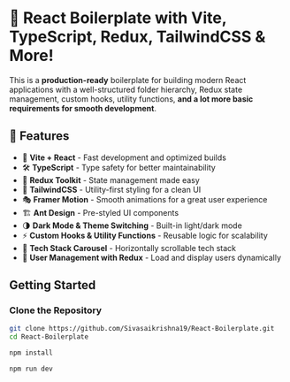 # 🚀 React Boilerplate with Vite, TypeScript, Redux, TailwindCSS & More!



This is a **production-ready** boilerplate for building modern React applications with a well-structured folder hierarchy, Redux state management, custom hooks, utility functions, **and a lot more basic requirements for smooth development**.



## 📌 Features
- 🚀 **Vite + React** - Fast development and optimized builds  
- 🛠 **TypeScript** - Type safety for better maintainability  
- 🔄 **Redux Toolkit** - State management made easy  
- 🎨 **TailwindCSS** - Utility-first styling for a clean UI  
- 🎭 **Framer Motion** - Smooth animations for a great user experience  
- 🏗 **Ant Design** - Pre-styled UI components  
- 🌗 **Dark Mode & Theme Switching** - Built-in light/dark mode  
- ⚡ **Custom Hooks & Utility Functions** - Reusable logic for scalability  
- 🎠 **Tech Stack Carousel** - Horizontally scrollable tech stack  
- 👥 **User Management with Redux** - Load and display users dynamically  


## Getting Started
### Clone the Repository
```sh
git clone https://github.com/Sivasaikrishna19/React-Boilerplate.git
cd React-Boilerplate

npm install

npm run dev
